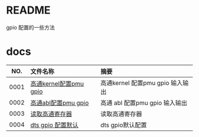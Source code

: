 # README

gpio 配置的一些方法

# docs

NO.|文件名称|摘要
:--:|:--|:--
0001| [高通kernel配置pmu gpio](gpio/0001_pmu_gpio_20230106.md) | 高通kernel 配置pmu gpio 输入输出
0002| [高通abl配置pmu gpio](gpio/0002_pmu_gpio_20230106.md) | 高通 abl 配置pmu gpio 输入输出
0003| [读取高通寄存器](gpio/0003_pmic_register.md) | 读取高通寄存器
0004| [dts gpio 配置默认](gpio/0004_dts_gpio.md) | dts gpio默认配置